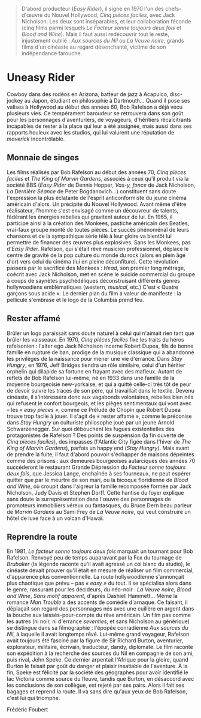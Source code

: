 > D'abord producteur (_Easy Rider_), il signe en 1970 l'un des chefs-d'œuvre du Nouvel Hollywood, _Cinq pièces faciles_, avec Jack Nicholson. Les deux sont inséparables, et leur collaboration féconde (cinq films parmi lesquels _Le Facteur sonne toujours deux fois_ et _Blood and Wine_). Mais il faut aussi redécouvrir tout le reste, injustement oublié : _Aux sources du Nil_ ou _La Veuve noire_, grands films d'un cinéaste au regard désenchanté, victime de son indépendance farouche.

# Uneasy Rider

Cowboy dans des rodéos en Arizona, batteur de jazz à Acapulco, disc-jockey au Japon, étudiant en philosophie à Dartmouth... Quand il pose ses valises à Hollywood au début des années 60, Bob Rafelson a déjà vécu plusieurs vies. Ce tempérament baroudeur se retrouvera dans son goût pour les personnages d'aventuriers, de voyageurs, d'héritiers récalcitrants incapables de rester à la place qui leur a été assignée, mais aussi dans ses rapports houleux avec les studios, qui lui valurent une réputation de _maverick_ incontrôlable.

## Monnaie de singes

Les films réalisés par Bob Rafelson au début des années 70, _Cinq pièces faciles_ et _The King of Marvin Gardens_, associés à ceux qu'il produit via la société BBS (_Easy Rider_ de Dennis Hopper, _Vas-y, fonce_ de Jack Nicholson, _La Dernière Séance_ de Peter Bogdanovich...) constituent sans doute l'expression la plus éclatante de l'esprit anticonformiste du jeune cinéma américain d'alors. Un précipité du Nouvel Hollywood. Avant même d'être réalisateur, l'homme s'est envisagé comme un découvreur de talents, fédérant les énergies rebelles qui gravitent autour de lui. En 1965, il participe ainsi à la création des Monkees, pastiche américain des Beatles, vrai-faux groupe monté de toutes pièces. Le succès phénoménal de leurs chansons et de la sympathique série télé à leur gloire va bientôt lui permettre de financer des œuvres plus explosives. Sans les Monkees, pas d'_Easy Rider_. Rafelson, qui s'était rêvé musicien professionnel, déplace le centre de gravité de la pop culture du monde du rock (alors en plein âge d'or) vers celui du cinéma (lui en pleine déconfiture). Cette révolution passera par le sacrifice des Monkees : _Head_, son premier long métrage, coécrit avec Jack Nicholson, met en scène le suicide commercial du groupe à coups de saynètes psychédéliques déconstruisant différents genres hollywoodiens emblématiques (western, _musical_, etc.) C'est « Quatre garçons sous acide ». Le dernier plan du film a valeur de manifeste : la pellicule s'embrase et le logo de la Columbia prend feu.

## Rester affamé

Brûler un logo paraissait sans doute naturel à celui qui n'aimait rien tant que brûler les vaisseaux. En 1970, _Cinq pièces faciles_ fixe les traits du héros rafelsonien : l'alter ego Jack Nicholson incarne Robert Dupea, fils de bonne famille en rupture de ban, prodige de la musique classique qui a abandonné les privilèges de la naissance pour mener une vie d'errance. Dans _Stay Hungry_, en 1976, Jeff Bridges tiendra un rôle similaire, celui d'un héritier orphelin qui dilapide sa fortune en frayant avec des mafieux. Autant de reflets de Bob Rafelson lui-même, né en 1933 dans une famille de la moyenne bourgeoisie new-yorkaise, et qui a quitté celle-ci très tôt de peur de devoir suivre les traces de son père, qui travaillait dans le textile. Devenu cinéaste, il s'intéressera donc aux vagabonds volontaires, rebelles bien nés qui refusent le confort bourgeois, et les pièges sentimentaux qui vont avec – les _« easy pieces »_, comme ce Prélude de Chopin que Robert Dupea trouve trop facile à jouer. Il s'agit de « rester affamé », comme le préconise dans _Stay Hungry_ un culturiste philosophe joué par un jeune Arnold Schwarzenegger. Sur quoi débouchent les fugues existentielles des protagonistes de Rafelson ? Des points de suspension (la fin ouverte de _Cinq pièces faciles_), des impasses (l'Atlantic City figée dans l'hiver de _The King of Marvin Gardens_), parfois un happy end (_Stay Hungry_). Mais avant de prendre la fuite, il faut d'abord pouvoir s'échapper de maisons dépeintes comme des prisons : aux demeures bourgeoises autarciques des années 70 succéderont le restaurant Grande Dépression du _Facteur sonne toujours deux fois_, que Jessica Lange, enchaînée à ses fourneaux, ne peut espérer quitter que par le meurtre de son mari, ou la bicoque floridienne de _Blood and Wine_, où croupit dans l'aigreur la famille recomposée formée par Jack Nicholson, Judy Davis et Stephen Dorff. Cette hantise du foyer explique sans doute la surreprésentation dans l'œuvre des personnages de promoteurs immobiliers véreux ou fantasques, du Bruce Dern beau parleur de _Marvin Gardens_ au Sami Frey de _La Veuve noire_, qui veut construire un hôtel de luxe face à un volcan d'Hawaï.

## Reprendre la route

En 1981, _Le facteur sonne toujours deux fois_ marquait un tournant pour Bob Rafelson. Renvoyé peu de temps auparavant par la Fox du tournage de _Brubaker_ (la légende raconte qu'il avait agressé un col blanc du studio), le cinéaste devait prouver qu'il était en mesure de réaliser un film commercial, d'apparence plus conventionnelle. La route hollywoodienne s'annonçait plus chaotique que prévu – pas _« easy »_ du tout. Il se spécialisa alors dans le genre, rassurant pour les décideurs, du néo-noir : _La Veuve noire_, _Blood and Wine_, _Sans motif apparent_, d'après Dashiell Hammett... Même la romance _Man Trouble_ a des accents de comédie d'arnaque. Ce faisant, il déplaçait son regard des personnages nés avec une cuillère en argent dans la bouche aux laissés-pour-compte du rêve américain. Un film pas comme les autres (ni noir, ni d'errance _seventies_, et sans Nicholson au générique) se distingue dans sa filmographie : l'épopée conradienne _Aux sources du Nil_, à laquelle il avait longtemps rêvé. Lui-même grand voyageur, Rafelson avait toujours été fasciné par la figure de Sir Richard Burton, aventurier, explorateur, militaire, écrivain, traducteur, dandy, diplomate. Le film raconte son expédition à la recherche des sources du Nil en compagnie de son ami, puis rival, John Speke. Ce dernier arpentait l'Afrique pour la gloire, quand Burton le faisait par goût du danger et plaisir insatiable de l'aventure. À la fin, Speke est félicité par la société des géographes pour avoir identifié le lac Victoria comme source du fleuve, tandis que Burton, en désaccord avec les conclusions de son collègue, est rejeté par ses pairs. Alors il fait ses bagages et reprend la route. Il va sans dire qu'aux yeux de Bob Rafelson, c'est lui qui triomphe.

<div class="author">Frédéric Foubert</div>
